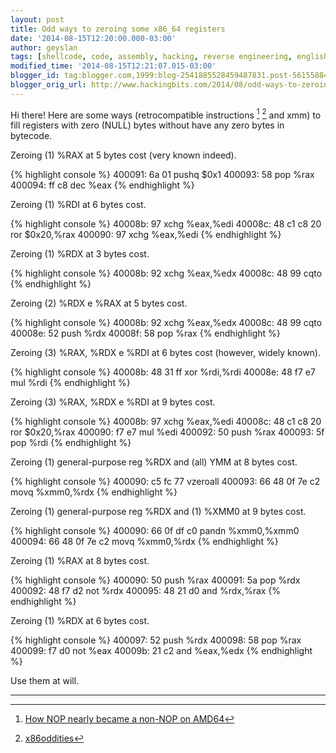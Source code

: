 ```yaml
---
layout: post
title: Odd ways to zeroing some x86_64 registers
date: '2014-08-15T12:20:00.000-03:00'
author: geyslan
tags: [shellcode, code, assembly, hacking, reverse engineering, english]
modified_time: '2014-08-15T12:21:07.015-03:00'
blogger_id: tag:blogger.com,1999:blog-2541885528459487831.post-5615588454119461090
blogger_orig_url: http://www.hackingbits.com/2014/08/odd-ways-to-zeroing-some-x8664-registers.html
---
```

Hi there! Here are some ways (retrocompatible instructions [^1] [^2] and xmm) to
fill registers with zero (NULL) bytes without have any zero bytes in bytecode.

<!--more-->

Zeroing (1) %RAX at 5 bytes cost (very known indeed).

{% highlight console %}
400091:    6a 01                    pushq  $0x1
400093:    58                       pop    %rax
400094:    ff c8                    dec    %eax
{% endhighlight %}

Zeroing (1) %RDI at 6 bytes cost.

{% highlight console %}
40008b:    97                       xchg   %eax,%edi
40008c:    48 c1 c8 20              ror    $0x20,%rax
400090:    97                       xchg   %eax,%edi
{% endhighlight %}

Zeroing (1) %RDX at 3 bytes cost.

{% highlight console %}
40008b:    92                       xchg   %eax,%edx
40008c:    48 99                    cqto
{% endhighlight %}

Zeroing (2) %RDX e %RAX at 5 bytes cost.

{% highlight console %}
40008b:    92                       xchg   %eax,%edx
40008c:    48 99                    cqto
40008e:    52                       push   %rdx
40008f:    58                       pop    %rax
{% endhighlight %}

Zeroing (3) %RAX, %RDX e %RDI at 6 bytes cost (however, widely known).

{% highlight console %}
40008b:    48 31 ff                 xor    %rdi,%rdi
40008e:    48 f7 e7                 mul    %rdi
{% endhighlight %}

Zeroing (3) %RAX, %RDX e %RDI at 9 bytes cost.

{% highlight console %}
40008b:    97                       xchg   %eax,%edi
40008c:    48 c1 c8 20              ror    $0x20,%rax
400090:    f7 e7                    mul    %edi
400092:    50                       push   %rax
400093:    5f                       pop    %rdi
{% endhighlight %}

Zeroing (1) general-purpose reg %RDX and (all) YMM at 8 bytes cost.

{% highlight console %}
400090:    c5 fc 77                 vzeroall
400093:    66 48 0f 7e c2           movq   %xmm0,%rdx
{% endhighlight %}

Zeroing (1) general-purpose reg %RDX and (1) %XMM0 at 9 bytes cost.

{% highlight console %}
400090:    66 0f df c0              pandn  %xmm0,%xmm0
400094:    66 48 0f 7e c2           movq   %xmm0,%rdx
{% endhighlight %}

Zeroing (1) %RAX at 8 bytes cost.

{% highlight console %}
400090:    50                       push   %rax
400091:    5a                       pop    %rdx
400092:    48 f7 d2                 not    %rdx
400095:    48 21 d0                 and    %rdx,%rax
{% endhighlight %}

Zeroing (1) %RDX at 6 bytes cost.

{% highlight console %}
400097:    52                       push   %rdx
400098:    58                       pop    %rax
400099:    f7 d0                    not    %eax
40009b:    21 c2                    and    %eax,%edx
{% endhighlight %}

Use them at will.

---

[^1]: [How NOP nearly became a non-NOP on AMD64](http://www.pagetable.com/?p=6)
[^2]: [x86oddities](https://code.google.com/p/corkami/wiki/x86oddities#nop)
